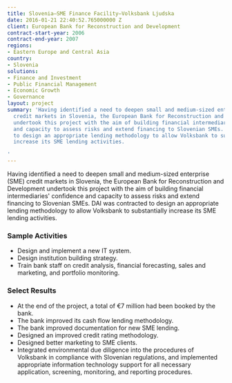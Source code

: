 ```yaml
---
title: Slovenia—SME Finance Facility—Volksbank Ljudska
date: 2016-01-21 22:40:52.765000000 Z
client: European Bank for Reconstruction and Development
contract-start-year: 2006
contract-end-year: 2007
regions:
- Eastern Europe and Central Asia
country:
- Slovenia
solutions:
- Finance and Investment
- Public Financial Management
- Economic Growth
- Governance
layout: project
summary: 'Having identified a need to deepen small and medium-sized enterprise (SME)
  credit markets in Slovenia, the European Bank for Reconstruction and Development
  undertook this project with the aim of building financial intermediaries'' confidence
  and capacity to assess risks and extend financing to Slovenian SMEs. DAI was contracted
  to design an appropriate lending methodology to allow Volksbank to substantially
  increase its SME lending activities.

'
---
```


Having identified a need to deepen small and medium-sized enterprise (SME) credit markets in Slovenia, the European Bank for Reconstruction and Development undertook this project with the aim of building financial intermediaries' confidence and capacity to assess risks and extend financing to Slovenian SMEs. DAI was contracted to design an appropriate lending methodology to allow Volksbank to substantially increase its SME lending activities.

###  Sample Activities

* Design and implement a new IT system.
* Design institution building strategy.
* Train bank staff on credit analysis, financial forecasting, sales and marketing, and portfolio monitoring.

###  Select Results

* At the end of the project, a total of €7 million had been booked by the bank.
* The bank improved its cash flow lending methodology.
* The bank improved documentation for new SME lending.
* Designed an improved credit rating methodology.
* Designed better marketing to SME clients.
* Integrated environmental due diligence into the procedures of Volksbank in compliance with Slovenian regulations, and implemented appropriate information technology support for all necessary application, screening, monitoring, and reporting procedures.
